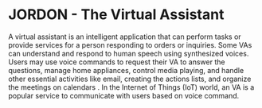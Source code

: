 # JORDON - The Virtual Assistant 
A virtual assistant is an intelligent application that can perform tasks or provide services for a person responding to orders or inquiries. Some VAs can understand and respond to human speech using synthesized voices. Users may use voice commands to request their VA to answer the questions, manage home appliances, control media playing, and handle other essential activities like email, creating the actions lists, and organize the meetings on calendars . In the Internet of Things (IoT) world, an VA is a popular service to communicate with users based on voice command.
